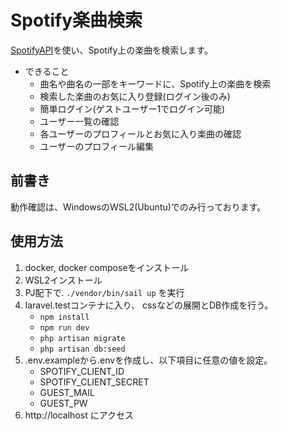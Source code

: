 # Spotify楽曲検索

[SpotifyAPI](https://developer.spotify.com/documentation/web-api)を使い、Spotify上の楽曲を検索します。

- できること
    - 曲名や曲名の一部をキーワードに、Spotify上の楽曲を検索
    - 検索した楽曲のお気に入り登録(ログイン後のみ)
    - 簡単ログイン(ゲストユーザー1でログイン可能)
    - ユーザー一覧の確認
    - 各ユーザーのプロフィールとお気に入り楽曲の確認
    - ユーザーのプロフィール編集

## 前書き

動作確認は、WindowsのWSL2(Ubuntu)でのみ行っております。

## 使用方法

1. docker, docker composeをインストール
1. WSL2インストール
1. PJ配下で. `./vendor/bin/sail up` を実行
1. laravel.testコンテナに入り、 cssなどの展開とDB作成を行う。
    - `npm install`
    - `npm run dev`
    - `php artisan migrate`
    - `php artisan db:seed`
1. .env.exampleから.envを作成し、以下項目に任意の値を設定。
    - SPOTIFY_CLIENT_ID
    - SPOTIFY_CLIENT_SECRET
    - GUEST_MAIL
    - GUEST_PW
1. http://localhost にアクセス
